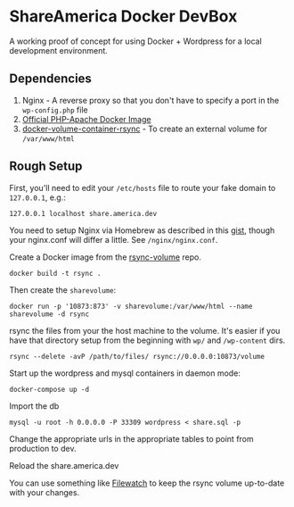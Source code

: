 # ShareAmerica Docker DevBox

A working proof of concept for using Docker + Wordpress for a local development environment.

## Dependencies

1. Nginx - A reverse proxy so that you don't have to specify a port in the `wp-config.php` file
2. [Official PHP-Apache Docker Image](https://hub.docker.com/_/php/)
3. [docker-volume-container-rsync](https://git.io/v6foi) - To create an external volume for `/var/www/html`

## Rough Setup

First, you'll need to edit your `/etc/hosts` file to route your fake domain to `127.0.0.1`, e.g.:

    127.0.0.1 localhost share.america.dev

You need to setup Nginx via Homebrew as described in this [gist](https://gist.github.com/natchiketa/987524a561e892924e81), though your nginx.conf will differ a little. See `/nginx/nginx.conf`.

Create a Docker image from the [rsync-volume](https://github.com/NathanKleekamp/rsync-volume) repo.

    docker build -t rsync .

Then create the `sharevolume`:

    docker run -p '10873:873' -v sharevolume:/var/www/html --name sharevolume -d rsync

rsync the files from your the host machine to the volume. It's easier if you have that directory setup from the beginning with `wp/` and `/wp-content` dirs.

    rsync --delete -avP /path/to/files/ rsync://0.0.0.0:10873/volume

Start up the wordpress and mysql containers in daemon mode:

    docker-compose up -d

Import the db

    mysql -u root -h 0.0.0.0 -P 33309 wordpress < share.sql -p

Change the appropriate urls in the appropriate tables to point from production to dev.

Reload the share.america.dev

You can use something like [Filewatch](https://github.com/thomasfl/filewatcher) to keep the rsync volume up-to-date with your changes.
